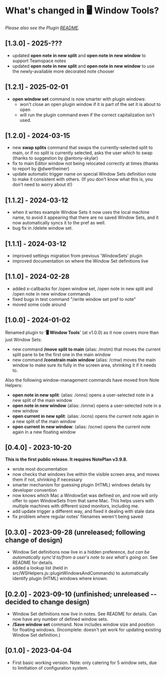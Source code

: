 # What's changed in 🖥️  Window Tools?
_Please also see the Plugin [README](https://github.com/NotePlan/plugins/blob/main/jgclark.WindowSets/README.md)._

## [1.3.0] - 2025-???
- updated **open note in new split** and **open note in new window** to support Teamspace notes
- updated **open note in new split** and **open note in new window** to use the newly-available more decorated note chooser

## [1.2.1] - 2025-02-01
- **open window set** command is now smarter with plugin windows:
  - won't close an open plugin window if it is part of the set it is about to open
  - will run the plugin command even if the correct capitalization isn't used.

## [1.2.0] - 2024-03-15
- new **swap splits** command that swaps the currently-selected split to main, or if no split is currently selected, asks the user which to swap (thanks to suggestion by @antony-skylar)
- fix to main Editor window not being relocated correctly at times (thanks to report by @dwertheimer)
- update automatic trigger name on special Window Sets definition note to make it consistent with others. (If you don't know what this is, you don't need to worry about it!)

## [1.1.2] - 2024-03-12
- when it writes example Window Sets it now uses the local machine name, to avoid it appearing that there are no saved Window Sets, and it now  automatically syncs it to the pref as well.
- bug fix in /delete window set.

## [1.1.1] - 2024-03-12
- improved settings migration from previous 'WindowSets' plugin
- improved documentation on where the Window Set definitions live

## [1.1.0] - 2024-02-28
- added x-callbacks for /open window set, /open note in new split and /open note in new window commands
- fixed bugs in test command "/write window set pref to note"
- moved some code around

## [1.0.0] - 2024-01-02
Renamed plugin to '**🖥️  Window Tools**' (at v1.0.0) as it now covers more than just Window Sets:
- new command **/move split to main** (alias: /mstm) that moves the current split pane to be the first one in the main window
- new command **/constrain main window** (alias: /cmw) moves the main window to make sure its fully in the screen area, shrinking it if it needs to.

Also the following window-management commands have moved from Note Helpers:
- **open note in new split**: (alias: /onns) opens a user-selected note in a new split of the main window
- **open note in new window** (alias: /onnw) opens a user-selected note in a new window
- **open current in new split**: (alias: /ocns) opens the current note again in a new split of the main window
- **open current in new window**: (alias: /ocnw) opens the current note again in a new floating window

<!-- ## [0.5.0b1] - 2023-10-27
First private attempt to use updated API to deal with split window widths properly in saving and opening window sets. In particular:
- FIXME: added a new command **/set editor width** (alias: /sew), which tests this new functionality. -->

## [0.4.0] - 2023-10-20
**This is the first public release. It requires NotePlan v3.9.8.**
- wrote most documentation
- now checks that windows live within the visible screen area, and moves them if not, shrinking if necessary
- smarter mechanism for guessing plugin (HTML) windows details by developer convention
- now knows which Mac a WindowSet was defined on, and now will only offer to open WindowSets from that same Mac. This helps users with multiple machines with different sized monitors, including me.
- add update trigger a different way, and fixed it dealing with stale data
- fix problem where regular notes' filenames weren't being saved

## [0.3.0] - 2023-09-28 (unreleased; following change of design)
- Window Set definitions now live in a hidden preference, _but can be automatically sync'd to/from a user's note to see what's going on_. See README for details.
- added a lookup list (held in src/WSHelpers.js::pluginWindowsAndCommands) to automatically identify plugin (HTML) windows where known.

## [0.2.0] - 2023-09-10 (unfinished; unreleased -- decided to change design)
- Window Set definitions now live in notes. See README for details. Can now have any number of defined window sets.
- **/Save window set** command. Now includes window size and position for floating windows. (Incomplete: doesn't yet work for updating existing Window Set definition.)

## [0.1.0] - 2023-04-04
- First basic working version. Note: only catering for 5 window sets, due to limitiation of configuration system.
